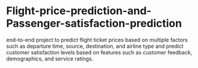 # Flight-price-prediction-and-Passenger-satisfaction-prediction
 end-to-end project to predict flight ticket prices based on multiple factors such as  departure time, source, destination, and airline type and  predict customer satisfaction levels based on features such as  customer feedback, demographics, and service ratings.
